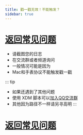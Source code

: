 ```yaml
---
title: 戳一戳无效！不能触发？
sidebar: true
---
```

# [返回常见问题](/blogs/QA.md)
- 请截图您的日志
- 在交流群或者频道询问
- 一般情况可能是因为
- Mac和手表协议不能触发戳一戳

::: tip
- 如果还遇到了其他问题
- 使用 XDM 脚本可以[加入QQ交流群](https://jq.qq.com/?_wv=1027&k=tNteBX0C)
- 其他因为路径不一样请另寻高明
:::
# [返回常见问题](/blogs/QA.md)